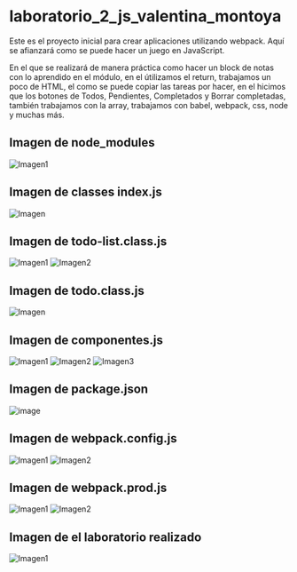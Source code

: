 # laboratorio_2_js_valentina_montoya

Este es el proyecto inicial para crear aplicaciones utilizando webpack. Aquí se afianzará como se puede hacer un juego en JavaScript.

En el que se realizará de manera práctica como hacer un block de notas con lo aprendido en el módulo, en el útilizamos el return, trabajamos un poco de HTML, el como se puede copiar las tareas por hacer, en el hicimos que los botones de Todos, Pendientes, Completados y Borrar completadas, también trabajamos con la array, trabajamos con babel, webpack, css, node y muchas más.

## Imagen de node_modules
![Imagen1](https://user-images.githubusercontent.com/106271910/187552692-75908539-2940-410b-9752-33078678f55b.png)


## Imagen de classes index.js
![Imagen](https://user-images.githubusercontent.com/106271910/187552992-2f68c9b9-98c1-43ad-b263-9435298f8840.png)

## Imagen de todo-list.class.js
![Imagen1](https://user-images.githubusercontent.com/106271910/187553096-0942c956-f85c-4b43-8c2a-8e303c99a7f8.png)
![Imagen2](https://user-images.githubusercontent.com/106271910/187553268-9a298a34-cffa-43bb-aac8-8b39a306e428.png)

## Imagen de todo.class.js
![Imagen](https://user-images.githubusercontent.com/106271910/187553443-7d3d0aea-05cf-42b3-b18f-700ff7bd4eb7.png)

## Imagen de componentes.js
![Imagen1](https://user-images.githubusercontent.com/106271910/187553633-f12a27e3-8f7b-4820-9b63-4e1bde87ca07.png)
![Imagen2](https://user-images.githubusercontent.com/106271910/187553748-bc23aba7-11e9-4a1a-9efa-b4be0ab71b49.png)
![Imagen3](https://user-images.githubusercontent.com/106271910/187553813-c8c2ee07-d8f0-4d23-8f17-817dabdbe5d9.png)

## Imagen de package.json
![image](https://user-images.githubusercontent.com/106271910/187554115-a6aa49c2-8441-400b-902f-c59f8c7c2da7.png)

## Imagen de webpack.config.js
![Imagen1](https://user-images.githubusercontent.com/106271910/187554621-89bb091d-1fce-4edc-8520-67d621e77426.png)
![Imagen2](https://user-images.githubusercontent.com/106271910/187554683-8918432e-8fac-4e82-9e17-94201d1eb934.png)

## Imagen de webpack.prod.js
![Imagen1](https://user-images.githubusercontent.com/106271910/187555741-b17194c6-2cdf-490f-a699-5a5487f9a66a.png)
![Imagen2](https://user-images.githubusercontent.com/106271910/187555836-38cd548b-9a8a-42cd-8353-b733c2d698c0.png)

## Imagen de el laboratorio realizado
![Imagen1](https://user-images.githubusercontent.com/106271910/187556049-fa8e0a73-9270-4eaf-ba0b-29f17dca0834.png)

